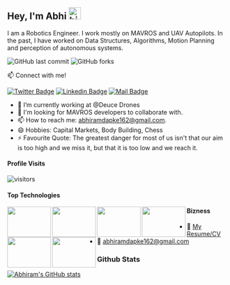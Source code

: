 ## Hey, I'm Abhi <img src="https://user-images.githubusercontent.com/1303154/88677602-1635ba80-d120-11ea-84d8-d263ba5fc3c0.gif" width="28px" alt="hi">

I am a Robotics Engineer. I work mostly on MAVROS and UAV Autopilots. In the past, I have worked on Data Structures, Algorithms, Motion Planning and perception of autonomous systems.

<img alt="GitHub last commit" src="https://img.shields.io/github/last-commit/abhiramdapke/Bio"> <img alt="GitHub forks" src="https://img.shields.io/github/forks/abhiramdapke/Independent-projects?style=social">  

:mailbox: Connect with me!
 
[![Twitter Badge](https://img.shields.io/badge/-@abhiramdapke-1ca0f1?style=flat&labelColor=1ca0f1&logo=twitter&logoColor=white&link=https://twitter.com/Ipenywis)](https://twitter.com/Abhiramdapke) [![Linkedin Badge](https://img.shields.io/badge/-Abhiram-0e76a8?style=flat&labelColor=0e76a8&logo=linkedin&logoColor=white)](https://www.linkedin.com/in/abhiram-dapke-a04346a0/) [![Mail Badge](https://img.shields.io/badge/-abhiramdapke-c0392b?style=flat&labelColor=c0392b&logo=gmail&logoColor=white)](mailto:abhiramdapke162@gmail.com)

<!-- TODO: Add last video link -->

- 🔭 I’m currently working at @Deuce Drones
- 🤔 I'm looking for MAVROS developers to collaborate with.
- 📫 How to reach me: abhiramdapke162@gmail.com.
- 😄 Hobbies: Capital Markets, Body Building, Chess
- ⚡ Favourite Quote: The greatest danger for most of us isn't that our aim is too high and we miss it, but that it is too low and we reach it.

#### Profile Visits
 ![visitors](https://visitor-badge.glitch.me/badge?page_id=abhiramdapke.Independent-projects)
 
 
#### Top Technologies

<img align="left" width="100" height="70" src="https://secure.meetupstatic.com/photos/event/d/4/b/d/600_489894461.jpeg"></img>

<img align="left" width="100" height="70" src="https://ih1.redbubble.net/image.416407024.0438/flat,750x1000,075,f.u1.jpg"></img>

<img align="left" width="100" height="70" src="https://miro.medium.com/max/1200/1*PPIp7twJJUknfohZqtL8pQ.png"></img>

<img align="left" width="100" height="70" src="https://img.pngio.com/github-tyagisumit-datastructures-data-structure-png-350_250.png"></img>

<img align="left" width="100" height="70" src="https://i.ytimg.com/vi/kM9ASKAni_s/maxresdefault.jpg"></img>

<img align="left" width="100" height="70" src="https://shop.ardupilot.org/image/cache/catalog/Stickers/ArduPilot-DIESticker-500x500.jpg"></img>             
  
    
  

#### Bizness
- :paperclip: [My Resume/CV](https://github.com/abhiramdapke/Bio/blob/main/Resume_AbhiramDapke_RoboticsEngineer.pdf)
- :email: abhiramdapke162@gmail.com


### Github Stats

[![Abhiram's GitHub stats](https://github-readme-stats.vercel.app/api?username=abhiramdapke)](https://github.com/abhiramdapke/github-readme-stats)

